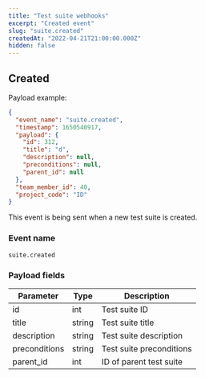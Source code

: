 ```yaml
---
title: "Test suite webhooks"
excerpt: "Created event"
slug: "suite.created"
createdAt: "2022-04-21T21:00:00.000Z"
hidden: false
---
```


## Created

Payload example:

```json
{
  "event_name": "suite.created",
  "timestamp": 1650540917,
  "payload": {
    "id": 312,
    "title": "d",
    "description": null,
    "preconditions": null,
    "parent_id": null
  },
  "team_member_id": 40,
  "project_code": "ID"
}
```

This event is being sent when a new test suite is created.

### Event name

`suite.created`

### Payload fields

| Parameter     | Type   | Description              |
|---------------|--------|--------------------------|
| id            | int    | Test suite ID            |
| title         | string | Test suite title         |
| description   | string | Test suite description   |
| preconditions | string | Test suite preconditions |
| parent_id     | int    | ID of parent test suite  |
